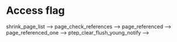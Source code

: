 # Access flag

shrink_page_list --> page_check_references --> page_referenced --> page_referenced_one --> ptep_clear_flush_young_notify --> 

